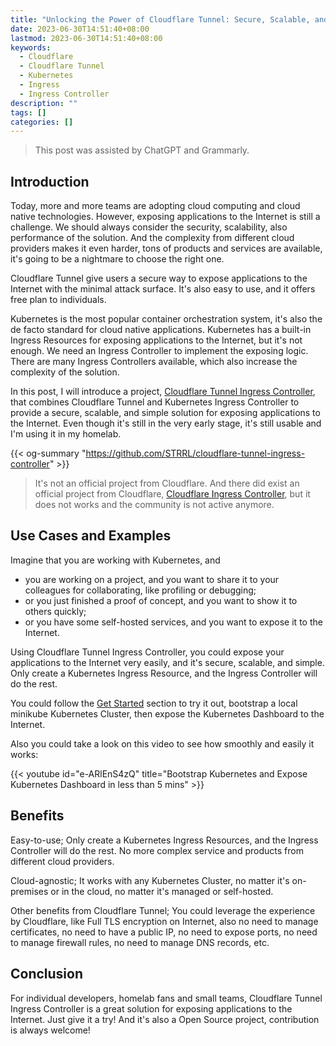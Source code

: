 ```yaml
---
title: "Unlocking the Power of Cloudflare Tunnel: Secure, Scalable, and Simple Kubernetes Ingress Controller Implementation for Your Applications"
date: 2023-06-30T14:51:40+08:00
lastmod: 2023-06-30T14:51:40+08:00
keywords:
  - Cloudflare
  - Cloudflare Tunnel
  - Kubernetes
  - Ingress
  - Ingress Controller
description: ""
tags: []
categories: []
---
```


> This post was assisted by ChatGPT and Grammarly.

## Introduction

Today, more and more teams are adopting cloud computing and cloud native technologies. However, exposing applications to the Internet is still a challenge. We should always consider the security, scalability, also performance of the solution. And the complexity from different cloud providers makes it even harder, tons of products and services are available, it's going to be a nightmare to choose the right one.

Cloudflare Tunnel give users a secure way to expose applications to the Internet with the minimal attack surface. It's also easy to use, and it offers free plan to individuals.

Kubernetes is the most popular container orchestration system, it's also the de facto standard for cloud native applications. Kubernetes has a built-in Ingress Resources for exposing applications to the Internet, but it's not enough. We need an Ingress Controller to implement the exposing logic. There are many Ingress Controllers available, which also increase the complexity of the solution.

In this post, I will introduce a project, [Cloudflare Tunnel Ingress Controller](https://github.com/STRRL/cloudflare-tunnel-ingress-controller), that combines Cloudflare Tunnel and Kubernetes Ingress Controller to provide a secure, scalable, and simple solution for exposing applications to the Internet. Even though it's still in the very early stage, it's still usable and I'm using it in my homelab.

{{< og-summary "https://github.com/STRRL/cloudflare-tunnel-ingress-controller" >}}

> It's not an official project from Cloudflare. And there did exist an official project from Cloudflare, [Cloudflare Ingress Controller](https://github.com/cloudflare/cloudflare-ingress-controller), but it does not works and the community is not active anymore.

## Use Cases and Examples

Imagine that you are working with Kubernetes, and

- you are working on a project, and you want to share it to your colleagues for collaborating, like profiling or debugging;
- or you just finished a proof of concept, and you want to show it to others quickly;
- or you have some self-hosted services, and you want to expose it to the Internet.

Using Cloudflare Tunnel Ingress Controller, you could expose your applications to the Internet very easily, and it's secure, scalable, and simple. Only create a Kubernetes Ingress Resource, and the Ingress Controller will do the rest.

You could follow the [Get Started](https://github.com/STRRL/cloudflare-tunnel-ingress-controller#get-started) section to try it out, bootstrap a local minikube Kubernetes Cluster, then expose the Kubernetes Dashboard to the Internet.

Also you could take a look on this video to see how smoothly and easily it works:

{{< youtube id="e-ARlEnS4zQ" title="Bootstrap Kubernetes and Expose Kubernetes Dashboard in less than 5 mins" >}}

## Benefits

Easy-to-use; Only create a Kubernetes Ingress Resources, and the Ingress Controller will do the rest. No more complex service and products from different cloud providers.

Cloud-agnostic; It works with any Kubernetes Cluster, no matter it's on-premises or in the cloud, no matter it's managed or self-hosted.

Other benefits from Cloudflare Tunnel; You could leverage the experience by Cloudflare, like Full TLS encryption on Internet, also no need to manage certificates, no need to have a public IP,  no need to expose ports, no need to manage firewall rules, no need to manage DNS records, etc.

## Conclusion

For individual developers, homelab fans and small teams, Cloudflare Tunnel Ingress Controller is a great solution for exposing applications to the Internet. Just give it a try! And it's also a Open Source project, contribution is always welcome!
